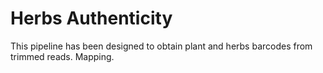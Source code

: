 # Herbs Authenticity

This pipeline has been designed to obtain plant and herbs barcodes from trimmed reads. Mapping. 